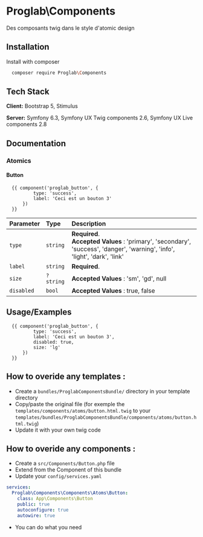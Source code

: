 
# Proglab\Components

Des composants twig dans le style d'atomic design

## Installation

Install with composer

```bash
  composer require Proglab\Components
```

## Tech Stack

**Client:** Bootstrap 5, Stimulus

**Server:** Symfony 6.3, Symfony UX Twig components 2.6, Symfony UX Live components 2.8

## Documentation

### Atomics

#### Button

```twig
  {{ component('proglab_button', {
          type: 'success',
          label: 'Ceci est un bouton 3'
      }) 
  }}
```

| Parameter | Type     | Description                |
| :-------- | :------- | :------------------------- |
| `type` | `string` | **Required**.<br> **Accepted Values** : 'primary', 'secondary', 'success', 'danger', 'warning', 'info', 'light', 'dark', 'link' |
| `label` | `string` | **Required**.|
| `size` | `?string` | **Accepted Values** : 'sm', 'gd', null |
| `disabled` | `bool` | **Accepted Values** : true, false |


## Usage/Examples

```twig
  {{ component('proglab_button', {
          type: 'success',
          label: 'Ceci est un bouton 3',
          disabled: true,
          size: 'lg'
      }) 
  }}
```

## How to overide any templates :

- Create a `bundles/ProglabComponentsBundle/` directory in your template directory
- Copy/paste the original file (for exemple the `templates/components/atoms/button.html.twig` to your `templates/bundles/ProglabComponentsBundle/components/atoms/button.html.twig`)
- Update it with your own twig code

## How to overide any components :

- Create a `src/Components/Button.php` file
- Extend from the Component of this bundle
- Update your `config/services.yaml`

```yml
services:
  Proglab\Components\Components\Atoms\Button:
    class: App\Components\Button
    public: true
    autoconfigure: true
    autowire: true
```
- You can do what you need
